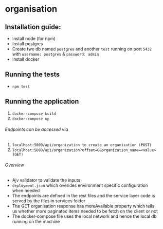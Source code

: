 # organisation


## Installation guide:
* Install node (for npm)
* Install postgres
* Create two db named ```postgres``` and another ```test``` running on port ```5432``` with ```username: postgres``` & ```password: admin```
* Install docker



## Running the tests
- ```npm test```



## Running the application
1. ```docker-compose build```
2. ```docker-compose up```


###### Endpoints can be accessed via 

1. ```localhost:5000/api/organization to create an organization (POST) ```
2. ```localhost:5000/api/organization?offset=0&organization_name=<value> (GET)```


###### Overview 
* Ajv validator to validate the inputs
* ```deployment.json``` which overides environment specific configuration when needed
* The endpoints are defined in the rest files and the service layer code is served by the files in services folder
* The GET organisation response has moreAvailable property which tells us whether more paginated items needed to be fetch on the client or not
* The docker-compose file uses the local network and hence the local db running on the machine

